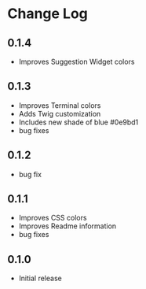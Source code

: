 # Change Log

## **0.1.4**

- Improves Suggestion Widget colors

## **0.1.3**

- Improves Terminal colors
- Adds Twig customization
- Includes new shade of blue #0e9bd1
- bug fixes

## **0.1.2**

- bug fix

## **0.1.1**

- Improves CSS colors
- Improves Readme information
- bug fixes

## **0.1.0**

- Initial release
